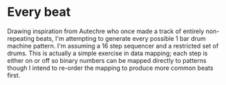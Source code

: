 # Every beat

Drawing inspiration from Autechre who once made a track of entirely
non-repeating beats, I'm attempting to generate every possible 1 bar drum
machine pattern. I'm assuming a 16 step sequencer and a restricted set of drums.
This is actually a simple exercise in data mapping; each step is either on or
off so binary numbers can be mapped directly to patterns though I intend to
re-order the mapping to produce more common beats first.
